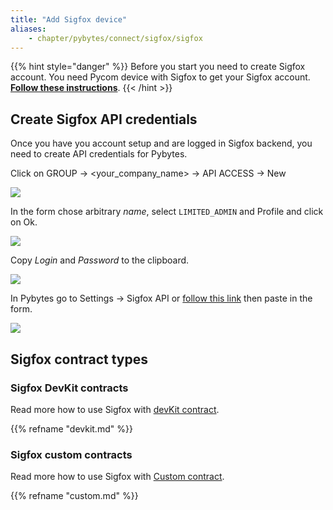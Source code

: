 ```yaml
---
title: "Add Sigfox device"
aliases:
    - chapter/pybytes/connect/sigfox/sigfox
---
```


{{% hint style="danger" %}}
Before you start you need to create Sigfox account. You need Pycom device with Sigfox to get your Sigfox account. [**Follow these instructions**](/gettingstarted/registration/sigfox).
{{< /hint >}}

## Create Sigfox API credentials

Once you have you account setup and are logged in Sigfox backend, you need to create API credentials for Pybytes.

Click on GROUP → &lt;your\_company\_name&gt; → API ACCESS → New

![](/gitbook/assets/apiaccess%20%281%29.png)

In the form chose arbitrary _name_, select `LIMITED_ADMIN` and Profile and click on Ok.

![](/gitbook/assets/apiaccessscope.png)

Copy _Login_ and _Password_ to the clipboard.

![](/gitbook/assets/apiaccesskeys.png)

In Pybytes go to Settings → Sigfox API or [follow this link](https://pybytes.pycom.io/settings/sigfox-credentials) then paste in the form.

![](/gitbook/assets/pybytessigfoxcredentials.png)

## Sigfox contract types

### Sigfox DevKit contracts

Read more how to use Sigfox with [devKit contract](devkit).

{{% refname "devkit.md" %}}

### Sigfox custom contracts

Read more how to use Sigfox with [Custom contract](devkit).

{{% refname "custom.md" %}}
